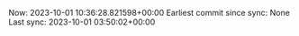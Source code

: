 Now: 2023-10-01 10:36:28.821598+00:00 Earliest commit since sync: None Last sync: 2023-10-01 03:50:02+00:00
